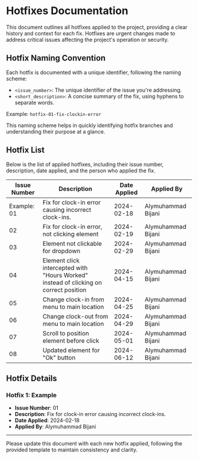 # Hotfixes Documentation

This document outlines all hotfixes applied to the project, providing a clear history and context for each fix. Hotfixes are urgent changes made to address critical issues affecting the project's operation or security.

## Hotfix Naming Convention

Each hotfix is documented with a unique identifier, following the naming scheme:

- `<issue_number>`: The unique identifier of the issue you're addressing.
- `<short_description>`: A concise summary of the fix, using hyphens to separate words.

Example: `hotfix-01-fix-clockin-error`

This naming scheme helps in quickly identifying hotfix branches and understanding their purpose at a glance.

## Hotfix List

Below is the list of applied hotfixes, including their issue number, description, date applied, and the person who applied the fix.

| Issue Number | Description                      | Date Applied | Applied By     |
|--------------|----------------------------------|--------------|----------------|
| Example: 01  | Fix for clock-in error causing incorrect clock-ins. | 2024-02-18   | Alymuhammad Bijani |
| 02 | Fix for clock-in error, not clicking element | 2024-02-19 | Alymuhammad Bijani |
| 03 | Element not clickable for dropdown | 2024-02-29 | Alymuhammad Bijani |
| 04 | Element click intercepted with "Hours Worked" instead of clicking on correct position| 2024-04-15 | Alymuhammad Bijani |
| 05 | Change clock-in from menu to main location | 2024-04-25 | Alymuhammad Bijani |
| 06 | Change clock-out from menu to main location | 2024-04-29 | Alymuhammad Bijani |
| 07 | Scroll to position element before click | 2024-05-01 | Alymuhammad Bijani |
| 08 | Updated element for "Ok" button  | 2024-06-12 | Alymuhammad Bijani |

## Hotfix Details

### Hotfix 1: Example

- **Issue Number**: 01
- **Description**: Fix for clock-in error causing incorrect clock-ins.
- **Date Applied**: 2024-02-18
- **Applied By**: Alymuhammad Bijani

---

Please update this document with each new hotfix applied, following the provided template to maintain consistency and clarity.
